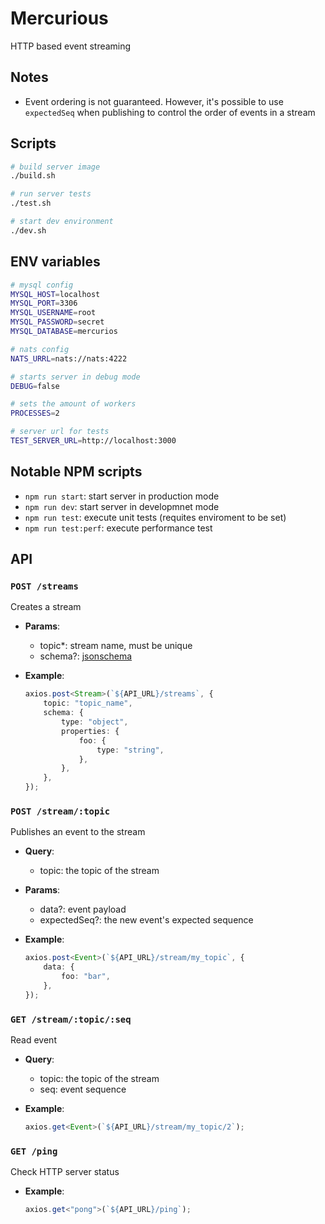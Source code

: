 # Mercurious

HTTP based event streaming

## Notes

-   Event ordering is not guaranteed. However, it's possible to use `expectedSeq` when publishing to control the order of events in a stream

## Scripts

```sh
# build server image
./build.sh

# run server tests
./test.sh

# start dev environment
./dev.sh
```

## ENV variables

```sh
# mysql config
MYSQL_HOST=localhost
MYSQL_PORT=3306
MYSQL_USERNAME=root
MYSQL_PASSWORD=secret
MYSQL_DATABASE=mercurios

# nats config
NATS_URRL=nats://nats:4222

# starts server in debug mode
DEBUG=false

# sets the amount of workers
PROCESSES=2

# server url for tests
TEST_SERVER_URL=http://localhost:3000
```

## Notable NPM scripts

-   `npm run start`: start server in production mode
-   `npm run dev`: start server in developmnet mode
-   `npm run test`: execute unit tests (requites enviroment to be set)
-   `npm run test:perf`: execute performance test

## API

### `POST /streams`

Creates a stream

-   **Params**:

    -   topic\*: stream name, must be unique
    -   schema?: [jsonschema](https://github.com/tdegrunt/jsonschema)

-   **Example**:
    ```ts
    axios.post<Stream>(`${API_URL}/streams`, {
        topic: "topic_name",
        schema: {
            type: "object",
            properties: {
                foo: {
                    type: "string",
                },
            },
        },
    });
    ```

### `POST /stream/:topic`

Publishes an event to the stream

-   **Query**:

    -   topic: the topic of the stream

-   **Params**:

    -   data?: event payload
    -   expectedSeq?: the new event's expected sequence

-   **Example**:
    ```ts
    axios.post<Event>(`${API_URL}/stream/my_topic`, {
        data: {
            foo: "bar",
        },
    });
    ```

### `GET /stream/:topic/:seq`

Read event

-   **Query**:

    -   topic: the topic of the stream
    -   seq: event sequence

-   **Example**:
    ```ts
    axios.get<Event>(`${API_URL}/stream/my_topic/2`);
    ```

### `GET /ping`

Check HTTP server status

-   **Example**:
    ```ts
    axios.get<"pong">(`${API_URL}/ping`);
    ```
